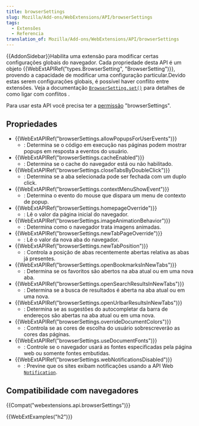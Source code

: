 ```yaml
---
title: browserSettings
slug: Mozilla/Add-ons/WebExtensions/API/browserSettings
tags:
  - Extensões
  - Referencia
translation_of: Mozilla/Add-ons/WebExtensions/API/browserSettings
---
```

{{AddonSidebar}}Habilita uma extensão para modificar certas configurações globais do navegador. Cada propriedade desta API é um objeto {{WebExtAPIRef("types.BrowserSetting", "BrowserSetting")}}, provendo a capacidade de modificar uma configuração particular.Devido estas serem configurações globais, é possível haver conflito entre extensões. Veja a documentação [`BrowserSetting.set()`](/en-US/Add-ons/WebExtensions/API/types/BrowserSetting/set) para detalhes de como ligar com conflitos .

Para usar esta API você precisa ter a [permissão](/pt-BR/docs/Mozilla/Add-ons/WebExtensions/manifest.json/permissions) "browserSettings".

## Propriedades

- {{WebExtAPIRef("browserSettings.allowPopupsForUserEvents")}}
  - : Determina se o código em execução nas páginas podem mostrar popups em resposta a eventos do usuário.
- {{WebExtAPIRef("browserSettings.cacheEnabled")}}
  - : Determina se o cache do navegador está ou não habilitado.
- {{WebExtAPIRef("browserSettings.closeTabsByDoubleClick")}}
  - : Determina se a aba selecionada pode ser fechada com um duplo click.
- {{WebExtAPIRef("browserSettings.contextMenuShowEvent")}}
  - : Determina o evento do mouse que dispara um menu de contexto de popup.
- {{WebExtAPIRef("browserSettings.homepageOverride")}}
  - : Lê o valor da página inicial do navegador.
- {{WebExtAPIRef("browserSettings.imageAnimationBehavior")}}
  - : Determina como o navegador trata imagens animadas.
- {{WebExtAPIRef("browserSettings.newTabPageOverride")}}
  - : Lê o valor da nova aba do navegador.
- {{WebExtAPIRef("browserSettings.newTabPosition")}}
  - : Controla a posição de abas recentemente abertas relativa as abas já presentes.
- {{WebExtAPIRef("browserSettings.openBookmarksInNewTabs")}}
  - : Determina se os favoritos são abertos na aba atual ou em uma nova aba.
- {{WebExtAPIRef("browserSettings.openSearchResultsInNewTabs")}}
  - : Determina se a busca de resultados é aberta na aba atual ou em uma nova.
- {{WebExtAPIRef("browserSettings.openUrlbarResultsInNewTabs")}}
  - : Determina se as sugestões do autocompletar da barra de endereços são abertas na aba atual ou em uma nova.
- {{WebExtAPIRef("browserSettings.overrideDocumentColors")}}
  - : Controla se as cores de escolha do usuário sobrescreverão as cores das páginas.
- {{WebExtAPIRef("browserSettings.useDocumentFonts")}}
  - : Controle se o navegador usará as fontes especificadas pela página web ou somente fontes embutidas.
- {{WebExtAPIRef("browserSettings.webNotificationsDisabled")}}
  - : Previne que os sites exibam notificações usando a API Web [`Notification`](/en-US/docs/Web/API/notification).

## Compatibilidade com navegadores

{{Compat("webextensions.api.browserSettings")}}

{{WebExtExamples("h2")}}
